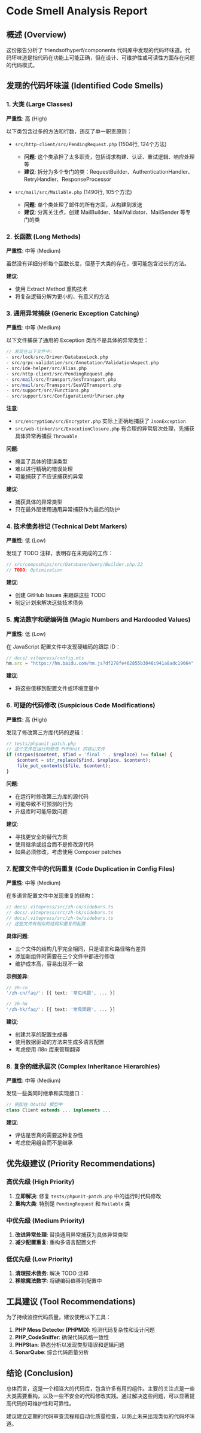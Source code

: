 # Code Smell Analysis Report

## 概述 (Overview)

这份报告分析了 friendsofhyperf/components 代码库中发现的代码坏味道。代码坏味道是指代码在功能上可能正确，但在设计、可维护性或可读性方面存在问题的代码模式。

## 发现的代码坏味道 (Identified Code Smells)

### 1. 大类 (Large Classes)

**严重性**: 高 (High)

以下类包含过多的方法和行数，违反了单一职责原则：

- `src/http-client/src/PendingRequest.php` (1504行, 124个方法)
  - **问题**: 这个类承担了太多职责，包括请求构建、认证、重试逻辑、响应处理等
  - **建议**: 拆分为多个专门的类：RequestBuilder、AuthenticationHandler、RetryHandler、ResponseProcessor

- `src/mail/src/Mailable.php` (1490行, 105个方法)
  - **问题**: 单个类处理了邮件的所有方面，从构建到发送
  - **建议**: 分离关注点，创建 MailBuilder、MailValidator、MailSender 等专门的类

### 2. 长函数 (Long Methods)

**严重性**: 中等 (Medium)

虽然没有详细分析每个函数长度，但基于大类的存在，很可能包含过长的方法。

**建议**: 
- 使用 Extract Method 重构技术
- 将复杂逻辑分解为更小的、有意义的方法

### 3. 通用异常捕获 (Generic Exception Catching)

**严重性**: 中等 (Medium)

以下文件捕获了通用的 Exception 类而不是具体的异常类型：

```php
// 发现在以下文件中:
- src/lock/src/Driver/DatabaseLock.php
- src/grpc-validation/src/Annotation/ValidationAspect.php
- src/ide-helper/src/Alias.php
- src/http-client/src/PendingRequest.php
- src/mail/src/Transport/SesTransport.php
- src/mail/src/Transport/SesV2Transport.php
- src/support/src/Functions.php
- src/support/src/ConfigurationUrlParser.php
```

**注意**: 
- `src/encryption/src/Encrypter.php` 实际上正确地捕获了 `JsonException`
- `src/web-tinker/src/ExecutionClosure.php` 有合理的异常层次处理，先捕获具体异常再捕获 `Throwable`

**问题**: 
- 掩盖了具体的错误类型
- 难以进行精确的错误处理
- 可能捕获了不应该捕获的异常

**建议**: 
- 捕获具体的异常类型
- 只在最外层使用通用异常捕获作为最后的防护

### 4. 技术债务标记 (Technical Debt Markers)

**严重性**: 低 (Low)

发现了 TODO 注释，表明存在未完成的工作：

```php
// src/compoships/src/Database/Query/Builder.php:22
// TODO: Optimization
```

**建议**: 
- 创建 GitHub Issues 来跟踪这些 TODO
- 制定计划来解决这些技术债务

### 5. 魔法数字和硬编码值 (Magic Numbers and Hardcoded Values)

**严重性**: 低 (Low)

在 JavaScript 配置文件中发现硬编码的跟踪 ID：

```javascript
// docs/.vitepress/config.mts
hm.src = "https://hm.baidu.com/hm.js?df278fe462855b3046c941a8adc19064";
```

**建议**: 
- 将这些值移到配置文件或环境变量中

### 6. 可疑的代码修改 (Suspicious Code Modifications)

**严重性**: 高 (High)

发现了修改第三方库代码的逻辑：

```php
// tests/phpunit-patch.php
// 这个文件在运行时修改 PHPUnit 的核心文件
if (strpos($content, $find = 'final ' . $replace) !== false) {
    $content = str_replace($find, $replace, $content);
    file_put_contents($file, $content);
}
```

**问题**: 
- 在运行时修改第三方库的源代码
- 可能导致不可预测的行为
- 升级库时可能导致问题

**建议**: 
- 寻找更安全的替代方案
- 使用继承或组合而不是修改源代码
- 如果必须修改，考虑使用 Composer patches

### 7. 配置文件中的代码重复 (Code Duplication in Config Files)

**严重性**: 中等 (Medium)

在多语言配置文件中发现重复的结构：

```typescript
// docs/.vitepress/src/zh-cn/sidebars.ts
// docs/.vitepress/src/zh-hk/sidebars.ts
// docs/.vitepress/src/zh-tw/sidebars.ts
// 这些文件有相似的结构和重复的配置
```

**具体问题**: 
- 三个文件的结构几乎完全相同，只是语言和路径略有差异
- 添加新组件时需要在三个文件中都进行修改
- 维护成本高，容易出现不一致

**示例差异**:
```typescript
// zh-cn
'/zh-cn/faq/': [{ text: '常见问题', ... }]

// zh-hk  
'/zh-hk/faq/': [{ text: '常見問題', ... }]
```

**建议**: 
- 创建共享的配置生成器
- 使用数据驱动的方法来生成多语言配置
- 考虑使用 i18n 库来管理翻译

### 8. 复杂的继承层次 (Complex Inheritance Hierarchies)

**严重性**: 中等 (Medium)

发现一些类同时继承和实现接口：

```php
// 例如在 OAuth2 模型中
class Client extends ... implements ...
```

**建议**: 
- 评估是否真的需要这种复杂性
- 考虑使用组合而不是继承

## 优先级建议 (Priority Recommendations)

### 高优先级 (High Priority)
1. **立即解决**: 修复 `tests/phpunit-patch.php` 中的运行时代码修改
2. **重构大类**: 特别是 `PendingRequest` 和 `Mailable` 类

### 中优先级 (Medium Priority)
1. **改进异常处理**: 替换通用异常捕获为具体异常类型
2. **减少配置重复**: 重构多语言配置文件

### 低优先级 (Low Priority)
1. **清理技术债务**: 解决 TODO 注释
2. **移除魔法数字**: 将硬编码值移到配置中

## 工具建议 (Tool Recommendations)

为了持续监控代码质量，建议使用以下工具：

1. **PHP Mess Detector (PHPMD)**: 检测代码复杂性和设计问题
2. **PHP_CodeSniffer**: 确保代码风格一致性
3. **PHPStan**: 静态分析以发现类型错误和逻辑问题
4. **SonarQube**: 综合代码质量分析

## 结论 (Conclusion)

总体而言，这是一个相当大的代码库，包含许多有用的组件。主要的关注点是一些大类需要重构，以及一些不安全的代码修改实践。通过解决这些问题，可以显著提高代码的可维护性和可靠性。

建议建立定期的代码审查流程和自动化质量检查，以防止未来出现类似的代码坏味道。